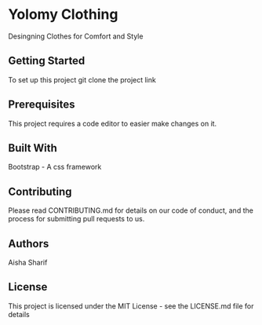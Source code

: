 # Yolomy Clothing
Desingning Clothes for Comfort and Style

## Getting Started 
To set up this project git clone the project link

## Prerequisites 
This project requires a code editor to easier make changes on it.

## Built With 
Bootstrap - A css framework

## Contributing 
Please read CONTRIBUTING.md for details on our code of conduct, and the process for submitting pull requests to us.

## Authors
Aisha Sharif

## License 
This project is licensed under the MIT License - see the LICENSE.md file for details
